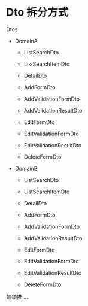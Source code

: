 # Dto 拆分方式

Dtos
- DomainA
  - ListSearchDto
  - ListSearchItemDto
  - DetailDto

  - AddFormDto
  - AddValidationFormDto
  - AddValidationResultDto

  - EditFormDto
  - EditValidationFormDto
  - EditValidationResultDto

  - DeleteFormDto

- DomainB
  - ListSearchDto
  - ListSearchItemDto
  - DetailDto

  - AddFormDto
  - AddValidationFormDto
  - AddValidationResultDto

  - EditFormDto
  - EditValidationFormDto
  - EditValidationResultDto

  - DeleteFormDto

餘類推 ...